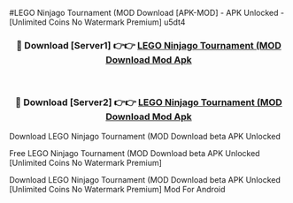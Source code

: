 #LEGO Ninjago Tournament (MOD Download [APK-MOD] - APK Unlocked - [Unlimited Coins No Watermark Premium] u5dt4



<div align="center">

<h3>🔴 Download [Server1] 👉👉 <a href="https://momento.my/?title=LEGO_Ninjago_Tournament_(MOD_Download">LEGO Ninjago Tournament (MOD Download Mod Apk</a></h3><br>

<h3>🔴 Download [Server2] 👉👉 <a href="https://momento.my/?title=LEGO_Ninjago_Tournament_(MOD_Download">LEGO Ninjago Tournament (MOD Download Mod Apk</a></h3>
</div>



Download LEGO Ninjago Tournament (MOD Download beta APK Unlocked

Free LEGO Ninjago Tournament (MOD Download beta APK Unlocked [Unlimited Coins No Watermark Premium]

Download LEGO Ninjago Tournament (MOD Download beta APK Unlocked [Unlimited Coins No Watermark Premium] Mod For Android

